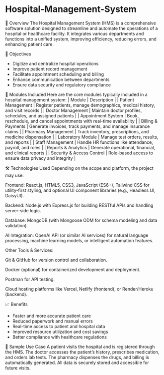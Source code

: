 # Hospital-Management-System
📌 Overview
The Hospital Management System (HMS) is a comprehensive software solution designed to streamline and automate the operations of a hospital or healthcare facility. It integrates various departments and functions into a unified system, improving efficiency, reducing errors, and enhancing patient care.

🎯 Objectives
- Digitize and centralize hospital operations
- Improve patient record management
- Facilitate appointment scheduling and billing
- Enhance communication between departments
- Ensure data security and regulatory compliance

🧩 Modules Included
Here are the core modules typically included in a hospital management system:
| Module | Description | 
| Patient Management | Register patients, manage demographics, medical history, and visit records | 
| Doctor Management | Maintain doctor profiles, schedules, and assigned patients | 
| Appointment System | Book, reschedule, and cancel appointments with real-time availability | 
| Billing & Payments | Generate invoices, track payments, and manage insurance claims | 
| Pharmacy Management | Track inventory, prescriptions, and medicine dispensation | 
| Laboratory Module | Manage test orders, results, and reports | 
| Staff Management | Handle HR functions like attendance, payroll, and roles | 
| Reports & Analytics | Generate operational, financial, and clinical reports | 
| Security & Access Control | Role-based access to ensure data privacy and integrity | 

🛠️ Technologies Used
Depending on the scope and platform, the project may use:

Frontend: React.js, HTML5, CSS3, JavaScript (ES6+), Tailwind CSS for utility-first styling, and optional UI component libraries (e.g., Headless UI, DaisyUI).

Backend: Node.js with Express.js for building RESTful APIs and handling server-side logic.

Database: MongoDB (with Mongoose ODM for schema modeling and data validation).

AI Integration: OpenAI API (or similar AI services) for natural language processing, machine learning models, or intelligent automation features.

Other Tools & Services:

Git & GitHub for version control and collaboration.

Docker (optional) for containerized development and deployment.

Postman for API testing.

Cloud hosting platforms like Vercel, Netlify (frontend), or Render/Heroku (backend).
  
  
📈 Benefits
- Faster and more accurate patient care
- Reduced paperwork and manual errors
- Real-time access to patient and hospital data
- Improved resource utilization and cost savings
- Better compliance with healthcare regulations
  
🧪 Sample Use Case
A patient visits the hospital and is registered through the HMS. The doctor accesses the patient’s history, prescribes medication, and orders lab tests. The pharmacy dispenses the drugs, and billing is automatically generated. All data is securely stored and accessible for future visits.





